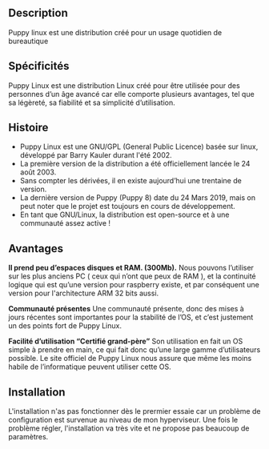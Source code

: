 
## Description
Puppy linux est une distribution créé pour un usage quotidien de bureautique

## Spécificités
Puppy Linux est une distribution Linux créé pour être utilisée pour des personnes d’un âge avancé car elle comporte plusieurs avantages, tel que sa légèreté, sa fiabilité et sa simplicité d’utilisation.


## Histoire
- Puppy Linux est une GNU/GPL (General Public Licence) basée sur linux, développé par Barry Kauler durant l'été 2002.
- La première version de la distribution a été officiellement lancée le 24 août 2003.
- Sans compter les dérivées, il en existe aujourd’hui une trentaine de version.
- La dernière version de Puppy (Puppy 8) date du 24 Mars 2019, mais on peut noter que le projet est toujours en cours de développement.
- En tant que GNU/Linux, la distribution est open-source et à une communauté assez active !

## Avantages
**Il prend peu d’espaces disques et RAM. (300Mb).**
Nous pouvons l’utiliser sur les plus anciens PC ( ceux qui n’ont que peux de RAM ), et la continuité logique qui est qu’une version pour raspberry existe, et par conséquent une version pour l'architecture ARM 32 bits aussi.

**Communauté présentes**
Une communauté présente, donc des mises à jours récentes sont importantes pour la stabilité de l’OS, et c’est justement un des points fort de Puppy Linux.

**Facilité d’utilisation “Certifié grand-père”**
Son utilisation en fait un OS simple à prendre en main, ce qui fait donc qu’une large gamme d’utilisateurs possible. Le site officiel de Puppy Linux nous assure que même les moins habile de l’informatique peuvent utiliser cette OS.

## Installation 
L'installation n'as pas fonctionner dès le prermier essaie car un problème de configuration est survenue au niveau de mon hyperviseur. Une fois le problème régler, l'installation va très vite et ne propose pas beaucoup de paramètres.